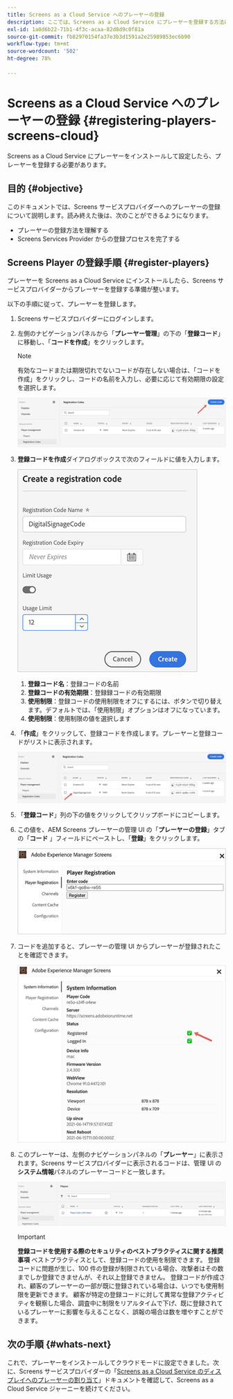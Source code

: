 ```yaml
---
title: Screens as a Cloud Service へのプレーヤーの登録
description: ここでは、Screens as a Cloud Service にプレーヤーを登録する方法について説明します。
exl-id: 1a0d6b22-71b1-4f3c-acaa-82d8d9c0f81a
source-git-commit: fb82970154fa37e3b3d1591a2e25989853ec6b90
workflow-type: tm+mt
source-wordcount: '502'
ht-degree: 78%

---
```


# Screens as a Cloud Service へのプレーヤーの登録 {#registering-players-screens-cloud}

Screens as a Cloud Service にプレーヤーをインストールして設定したら、プレーヤーを登録する必要があります。

## 目的 {#objective}

このドキュメントでは、Screens サービスプロバイダーへのプレーヤーの登録について説明します。読み終えた後は、次のことができるようになります。

* プレーヤーの登録方法を理解する
* Screens Services Provider からの登録プロセスを完了する

## Screens Player の登録手順 {#register-players}

プレーヤーを Screens as a Cloud Service にインストールしたら、Screens サービスプロバイダーからプレーヤーを登録する準備が整います。

以下の手順に従って、プレーヤーを登録します。

1. Screens サービスプロバイダーにログインします。

1. 左側のナビゲーションパネルから「**プレーヤー管理**」の下の「**登録コード**」に移動し、「**コードを作成**」をクリックします。

   >[!NOTE]
   >有効なコードまたは期限切れでないコードが存在しない場合は、「コードを作成」をクリックし、コードの名前を入力し、必要に応じて有効期限の設定を選択します。

   ![画像](/help/screens-cloud/assets/player/register-player1.png)

1. **登録コードを作成**&#x200B;ダイアログボックスで次のフィールドに値を入力します。

   ![画像](/help/screens-cloud/assets/player/register-player2.png)

   1. **登録コード名**：登録コードの名前
   1. **登録コードの有効期限**：登録録コードの有効期限
   1. **使用制限**：登録コードの使用制限をオフにするには、ボタンで切り替えます。デフォルトでは、「使用制限」オプションはオフになっています。
   1. **使用制限**：使用制限の値を選択します

1. 「**作成**」をクリックして、登録コードを作成します。プレーヤーと登録コードがリストに表示されます。

   ![画像](/help/screens-cloud/assets/player/register-player3.png)

1. 「**登録コード**」列の下の値をクリックしてクリップボードにコピーします。

1. この値を、AEM Screens プレーヤーの管理 UI の「**プレーヤーの登録**」タブの「**コード** 」フィールドにペーストし、「**登録**」をクリックします。

   ![画像](/help/screens-cloud/assets/player/register-player4.png)


1. コードを追加すると、プレーヤーの管理 UI からプレーヤーが登録されたことを確認できます。

   ![画像](/help/screens-cloud/assets/player/register-player5.png)

1. このプレーヤーは、左側のナビゲーションパネルの「**プレーヤー**」に表示されます。Screens サービスプロバイダーに表示されるコードは、管理 UI の&#x200B;**システム情報**&#x200B;パネルのプレーヤーコードと一致します。

   ![画像](/help/screens-cloud/assets/player/register-player6.png)

   >[!IMPORTANT]
   >**登録コードを使用する際のセキュリティのベストプラクティスに関する推奨事項**
   >ベストプラクティスとして、登録コードの使用を制限できます。 登録コードに問題が生じ、100 件の登録が制限されている場合、攻撃者はその数までしか登録できませんが、それ以上登録できません。 登録コードが作成され、顧客のプレーヤーの一部が既に登録されている場合は、いつでも使用制限を更新できます。 顧客が特定の登録コードに対して異常な登録アクティビティを観察した場合、調査中に制限をリアルタイムで下げ、既に登録されているプレーヤーに影響を与えることなく、誤報の場合は数を増やすことができます。


## 次の手順 {#whats-next}

これで、プレーヤーをインストールしてクラウドモードに設定できました。次に、Screens サービスプロバイダーの「[Screens as a Cloud Service のディスプレイへのプレーヤーの割り当て](/help/screens-cloud/managing-players-registration/assigning-player-display.md)」ドキュメントを確認して、Screens as a Cloud Service ジャーニーを続けてください。
